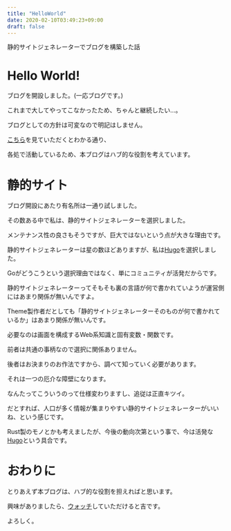 ```yaml
---
title: "HelloWorld"
date: 2020-02-10T03:49:23+09:00
draft: false
---
```

静的サイトジェネレーターでブログを構築した話
<!--more-->

# Hello World!
ブログを開設しました。(一応ブログです。)

これまで大してやってこなかったため、ちゃんと継続したい...。

ブログとしての方針は可変なので明記はしません。

[こちら](https://ghsable.github.io/sunalog/about/)を見ていただくとわかる通り、

各処で活動しているため、本ブログはハブ的な役割を考えています。

# 静的サイト
ブログ開設にあたり有名所は一通り試しました。

その数ある中で私は、静的サイトジェネレーターを選択しました。

メンテナンス性の良さもそうですが、巨大ではないという点が大きな理由です。

静的サイトジェネレーターは星の数ほどありますが、私は[Hugo](https://gohugo.io/)を選択しました。

Goがどうこうという選択理由ではなく、単にコミュニティが活発だからです。

静的サイトジェネレーターってそもそも裏の言語が何で書かれていようが運営側にはあまり関係が無いんですよ。

Theme製作者だとしても「静的サイトジェネレーターそのものが何で書かれているか」はあまり関係が無いんです。

必要なのは画面を構成するWeb系知識と固有変数・関数です。

前者は共通の事柄なので選択に関係ありません。

後者はお決まりのお作法ですから、調べて知っていく必要があります。

それは一つの厄介な障壁になります。

なんたってこういうのって仕様変わりますし、追従は正直キツイ。

だとすれば、人口が多く情報が集まりやすい静的サイトジェネレーターがいいね、という感じです。

Rust製のモノとかも考えましたが、今後の動向次第という事で、今は活発な[Hugo](https://gohugo.io/)という具合です。

# おわりに

とりあえず本ブログは、ハブ的な役割を担えればと思います。

興味がありましたら、[ウォッチ](https://ghsable.github.io/sunalog/posts/index.xml)していただけると吉です。

よろしく。
